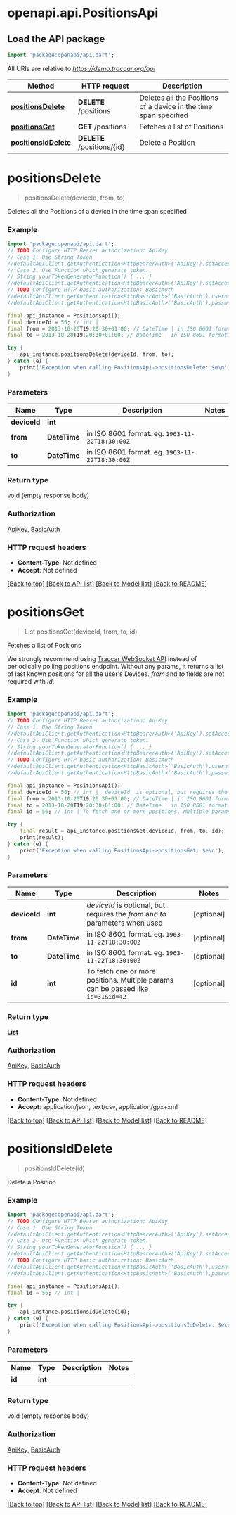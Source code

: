 # openapi.api.PositionsApi

## Load the API package
```dart
import 'package:openapi/api.dart';
```

All URIs are relative to *https://demo.traccar.org/api*

Method | HTTP request | Description
------------- | ------------- | -------------
[**positionsDelete**](PositionsApi.md#positionsdelete) | **DELETE** /positions | Deletes all the Positions of a device in the time span specified
[**positionsGet**](PositionsApi.md#positionsget) | **GET** /positions | Fetches a list of Positions
[**positionsIdDelete**](PositionsApi.md#positionsiddelete) | **DELETE** /positions/{id} | Delete a Position


# **positionsDelete**
> positionsDelete(deviceId, from, to)

Deletes all the Positions of a device in the time span specified



### Example
```dart
import 'package:openapi/api.dart';
// TODO Configure HTTP Bearer authorization: ApiKey
// Case 1. Use String Token
//defaultApiClient.getAuthentication<HttpBearerAuth>('ApiKey').setAccessToken('YOUR_ACCESS_TOKEN');
// Case 2. Use Function which generate token.
// String yourTokenGeneratorFunction() { ... }
//defaultApiClient.getAuthentication<HttpBearerAuth>('ApiKey').setAccessToken(yourTokenGeneratorFunction);
// TODO Configure HTTP basic authorization: BasicAuth
//defaultApiClient.getAuthentication<HttpBasicAuth>('BasicAuth').username = 'YOUR_USERNAME'
//defaultApiClient.getAuthentication<HttpBasicAuth>('BasicAuth').password = 'YOUR_PASSWORD';

final api_instance = PositionsApi();
final deviceId = 56; // int | 
final from = 2013-10-20T19:20:30+01:00; // DateTime | in ISO 8601 format. eg. `1963-11-22T18:30:00Z`
final to = 2013-10-20T19:20:30+01:00; // DateTime | in ISO 8601 format. eg. `1963-11-22T18:30:00Z`

try {
    api_instance.positionsDelete(deviceId, from, to);
} catch (e) {
    print('Exception when calling PositionsApi->positionsDelete: $e\n');
}
```

### Parameters

Name | Type | Description  | Notes
------------- | ------------- | ------------- | -------------
 **deviceId** | **int**|  | 
 **from** | **DateTime**| in ISO 8601 format. eg. `1963-11-22T18:30:00Z` | 
 **to** | **DateTime**| in ISO 8601 format. eg. `1963-11-22T18:30:00Z` | 

### Return type

void (empty response body)

### Authorization

[ApiKey](../README.md#ApiKey), [BasicAuth](../README.md#BasicAuth)

### HTTP request headers

 - **Content-Type**: Not defined
 - **Accept**: Not defined

[[Back to top]](#) [[Back to API list]](../README.md#documentation-for-api-endpoints) [[Back to Model list]](../README.md#documentation-for-models) [[Back to README]](../README.md)

# **positionsGet**
> List<Position> positionsGet(deviceId, from, to, id)

Fetches a list of Positions

We strongly recommend using [Traccar WebSocket API](https://www.traccar.org/traccar-api/) instead of periodically polling positions endpoint. Without any params, it returns a list of last known positions for all the user's Devices. _from_ and _to_ fields are not required with _id_.

### Example
```dart
import 'package:openapi/api.dart';
// TODO Configure HTTP Bearer authorization: ApiKey
// Case 1. Use String Token
//defaultApiClient.getAuthentication<HttpBearerAuth>('ApiKey').setAccessToken('YOUR_ACCESS_TOKEN');
// Case 2. Use Function which generate token.
// String yourTokenGeneratorFunction() { ... }
//defaultApiClient.getAuthentication<HttpBearerAuth>('ApiKey').setAccessToken(yourTokenGeneratorFunction);
// TODO Configure HTTP basic authorization: BasicAuth
//defaultApiClient.getAuthentication<HttpBasicAuth>('BasicAuth').username = 'YOUR_USERNAME'
//defaultApiClient.getAuthentication<HttpBasicAuth>('BasicAuth').password = 'YOUR_PASSWORD';

final api_instance = PositionsApi();
final deviceId = 56; // int | _deviceId_ is optional, but requires the _from_ and _to_ parameters when used
final from = 2013-10-20T19:20:30+01:00; // DateTime | in ISO 8601 format. eg. `1963-11-22T18:30:00Z`
final to = 2013-10-20T19:20:30+01:00; // DateTime | in ISO 8601 format. eg. `1963-11-22T18:30:00Z`
final id = 56; // int | To fetch one or more positions. Multiple params can be passed like `id=31&id=42`

try {
    final result = api_instance.positionsGet(deviceId, from, to, id);
    print(result);
} catch (e) {
    print('Exception when calling PositionsApi->positionsGet: $e\n');
}
```

### Parameters

Name | Type | Description  | Notes
------------- | ------------- | ------------- | -------------
 **deviceId** | **int**| _deviceId_ is optional, but requires the _from_ and _to_ parameters when used | [optional] 
 **from** | **DateTime**| in ISO 8601 format. eg. `1963-11-22T18:30:00Z` | [optional] 
 **to** | **DateTime**| in ISO 8601 format. eg. `1963-11-22T18:30:00Z` | [optional] 
 **id** | **int**| To fetch one or more positions. Multiple params can be passed like `id=31&id=42` | [optional] 

### Return type

[**List<Position>**](Position.md)

### Authorization

[ApiKey](../README.md#ApiKey), [BasicAuth](../README.md#BasicAuth)

### HTTP request headers

 - **Content-Type**: Not defined
 - **Accept**: application/json, text/csv, application/gpx+xml

[[Back to top]](#) [[Back to API list]](../README.md#documentation-for-api-endpoints) [[Back to Model list]](../README.md#documentation-for-models) [[Back to README]](../README.md)

# **positionsIdDelete**
> positionsIdDelete(id)

Delete a Position

### Example
```dart
import 'package:openapi/api.dart';
// TODO Configure HTTP Bearer authorization: ApiKey
// Case 1. Use String Token
//defaultApiClient.getAuthentication<HttpBearerAuth>('ApiKey').setAccessToken('YOUR_ACCESS_TOKEN');
// Case 2. Use Function which generate token.
// String yourTokenGeneratorFunction() { ... }
//defaultApiClient.getAuthentication<HttpBearerAuth>('ApiKey').setAccessToken(yourTokenGeneratorFunction);
// TODO Configure HTTP basic authorization: BasicAuth
//defaultApiClient.getAuthentication<HttpBasicAuth>('BasicAuth').username = 'YOUR_USERNAME'
//defaultApiClient.getAuthentication<HttpBasicAuth>('BasicAuth').password = 'YOUR_PASSWORD';

final api_instance = PositionsApi();
final id = 56; // int | 

try {
    api_instance.positionsIdDelete(id);
} catch (e) {
    print('Exception when calling PositionsApi->positionsIdDelete: $e\n');
}
```

### Parameters

Name | Type | Description  | Notes
------------- | ------------- | ------------- | -------------
 **id** | **int**|  | 

### Return type

void (empty response body)

### Authorization

[ApiKey](../README.md#ApiKey), [BasicAuth](../README.md#BasicAuth)

### HTTP request headers

 - **Content-Type**: Not defined
 - **Accept**: Not defined

[[Back to top]](#) [[Back to API list]](../README.md#documentation-for-api-endpoints) [[Back to Model list]](../README.md#documentation-for-models) [[Back to README]](../README.md)

